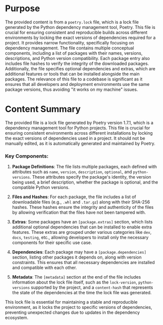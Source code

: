 # Purpose
The provided content is from a `poetry.lock` file, which is a lock file generated by the Python dependency management tool, Poetry. This file is crucial for ensuring consistent and reproducible builds across different environments by locking the exact versions of dependencies required for a project. It provides narrow functionality, specifically focusing on dependency management. The file contains multiple conceptual components, including a list of packages with their names, versions, descriptions, and Python version compatibility. Each package entry also includes file hashes to verify the integrity of the downloaded packages. Additionally, the file specifies optional dependencies and extras, which are additional features or tools that can be installed alongside the main packages. The relevance of this file to a codebase is significant as it ensures that all developers and deployment environments use the same package versions, thus avoiding "it works on my machine" issues.
# Content Summary
The provided file is a lock file generated by Poetry version 1.7.1, which is a dependency management tool for Python projects. This file is crucial for ensuring consistent environments across different installations by locking the exact versions of dependencies used in a project. It should not be manually edited, as it is automatically generated and maintained by Poetry.

### Key Components:

1. **Package Definitions**: The file lists multiple packages, each defined with attributes such as `name`, `version`, `description`, `optional`, and `python-versions`. These attributes specify the package's identity, the version being used, a brief description, whether the package is optional, and the compatible Python versions.

2. **Files and Hashes**: For each package, the file includes a list of downloadable files (e.g., `.whl` and `.tar.gz`) along with their SHA-256 hashes. These hashes ensure the integrity and authenticity of the files by allowing verification that the files have not been tampered with.

3. **Extras**: Some packages have an `[package.extras]` section, which lists additional optional dependencies that can be installed to enable extra features. These extras are grouped under various categories like `dev`, `docs`, `testing`, etc., allowing developers to install only the necessary components for their specific use case.

4. **Dependencies**: Each package may have a `[package.dependencies]` section, listing other packages it depends on, along with version constraints. This ensures that all necessary dependencies are installed and compatible with each other.

5. **Metadata**: The `[metadata]` section at the end of the file includes information about the lock file itself, such as the `lock-version`, `python-versions` supported by the project, and a `content-hash` that represents the state of the dependencies at the time the lock file was generated.

This lock file is essential for maintaining a stable and reproducible environment, as it locks the project to specific versions of dependencies, preventing unexpected changes due to updates in the dependency ecosystem.
